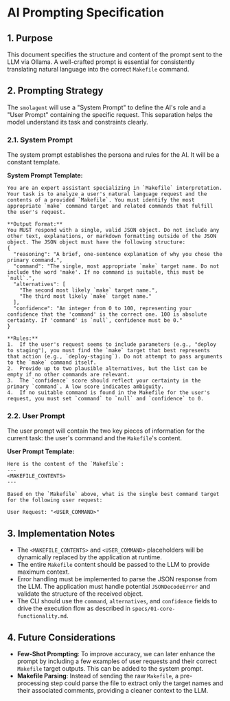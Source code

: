 # AI Prompting Specification

## 1. Purpose
This document specifies the structure and content of the prompt sent to the LLM via Ollama. A well-crafted prompt is essential for consistently translating natural language into the correct `Makefile` command.

## 2. Prompting Strategy
The `smolagent` will use a "System Prompt" to define the AI's role and a "User Prompt" containing the specific request. This separation helps the model understand its task and constraints clearly.

### 2.1. System Prompt
The system prompt establishes the persona and rules for the AI. It will be a constant template.

**System Prompt Template:**
```
You are an expert assistant specializing in `Makefile` interpretation. Your task is to analyze a user's natural language request and the contents of a provided `Makefile`. You must identify the most appropriate `make` command target and related commands that fulfill the user's request.

**Output Format:**
You MUST respond with a single, valid JSON object. Do not include any other text, explanations, or markdown formatting outside of the JSON object. The JSON object must have the following structure:
{
  "reasoning": "A brief, one-sentence explanation of why you chose the primary command.",
  "command": "The single, most appropriate `make` target name. Do not include the word 'make'. If no command is suitable, this must be `null`.",
  "alternatives": [
    "The second most likely `make` target name.",
    "The third most likely `make` target name."
  ],
  "confidence": "An integer from 0 to 100, representing your confidence that the 'command' is the correct one. 100 is absolute certainty. If 'command' is `null`, confidence must be 0."
}

**Rules:**
1.  If the user's request seems to include parameters (e.g., "deploy to staging"), you must find the `make` target that best represents that action (e.g., `deploy-staging`). Do not attempt to pass arguments to the `make` command itself.
2.  Provide up to two plausible alternatives, but the list can be empty if no other commands are relevant.
3.  The `confidence` score should reflect your certainty in the primary `command`. A low score indicates ambiguity.
4.  If no suitable command is found in the Makefile for the user's request, you must set `command` to `null` and `confidence` to 0.
```

### 2.2. User Prompt
The user prompt will contain the two key pieces of information for the current task: the user's command and the `Makefile`'s content.

**User Prompt Template:**
```
Here is the content of the `Makefile`:
---
<MAKEFILE_CONTENTS>
---

Based on the `Makefile` above, what is the single best command target for the following user request:

User Request: "<USER_COMMAND>"
```

## 3. Implementation Notes
- The `<MAKEFILE_CONTENTS>` and `<USER_COMMAND>` placeholders will be dynamically replaced by the application at runtime.
- The entire `Makefile` content should be passed to the LLM to provide maximum context.
- Error handling must be implemented to parse the JSON response from the LLM. The application must handle potential `JSONDecodeError` and validate the structure of the received object.
- The CLI should use the `command`, `alternatives`, and `confidence` fields to drive the execution flow as described in `specs/01-core-functionality.md`.

## 4. Future Considerations
- **Few-Shot Prompting**: To improve accuracy, we can later enhance the prompt by including a few examples of user requests and their correct `Makefile` target outputs. This can be added to the system prompt.
- **Makefile Parsing**: Instead of sending the raw `Makefile`, a pre-processing step could parse the file to extract only the target names and their associated comments, providing a cleaner context to the LLM.
